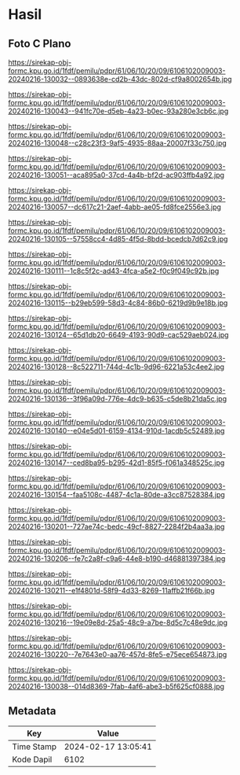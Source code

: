 # Hasil

## Foto C Plano

https://sirekap-obj-formc.kpu.go.id/1fdf/pemilu/pdpr/61/06/10/20/09/6106102009003-20240216-130032--0893638e-cd2b-43dc-802d-cf9a8002654b.jpg

https://sirekap-obj-formc.kpu.go.id/1fdf/pemilu/pdpr/61/06/10/20/09/6106102009003-20240216-130043--941fc70e-d5eb-4a23-b0ec-93a280e3cb6c.jpg

https://sirekap-obj-formc.kpu.go.id/1fdf/pemilu/pdpr/61/06/10/20/09/6106102009003-20240216-130048--c28c23f3-9af5-4935-88aa-20007f33c750.jpg

https://sirekap-obj-formc.kpu.go.id/1fdf/pemilu/pdpr/61/06/10/20/09/6106102009003-20240216-130051--aca895a0-37cd-4a4b-bf2d-ac903ffb4a92.jpg

https://sirekap-obj-formc.kpu.go.id/1fdf/pemilu/pdpr/61/06/10/20/09/6106102009003-20240216-130057--dc617c21-2aef-4abb-ae05-fd8fce2556e3.jpg

https://sirekap-obj-formc.kpu.go.id/1fdf/pemilu/pdpr/61/06/10/20/09/6106102009003-20240216-130105--57558cc4-4d85-4f5d-8bdd-bcedcb7d62c9.jpg

https://sirekap-obj-formc.kpu.go.id/1fdf/pemilu/pdpr/61/06/10/20/09/6106102009003-20240216-130111--1c8c5f2c-ad43-4fca-a5e2-f0c9f049c92b.jpg

https://sirekap-obj-formc.kpu.go.id/1fdf/pemilu/pdpr/61/06/10/20/09/6106102009003-20240216-130115--b29eb599-58d3-4c84-86b0-6219d9b9e18b.jpg

https://sirekap-obj-formc.kpu.go.id/1fdf/pemilu/pdpr/61/06/10/20/09/6106102009003-20240216-130124--65d1db20-6649-4193-90d9-cac529aeb024.jpg

https://sirekap-obj-formc.kpu.go.id/1fdf/pemilu/pdpr/61/06/10/20/09/6106102009003-20240216-130128--8c522711-744d-4c1b-9d96-6221a53c4ee2.jpg

https://sirekap-obj-formc.kpu.go.id/1fdf/pemilu/pdpr/61/06/10/20/09/6106102009003-20240216-130136--3f96a09d-776e-4dc9-b635-c5de8b21da5c.jpg

https://sirekap-obj-formc.kpu.go.id/1fdf/pemilu/pdpr/61/06/10/20/09/6106102009003-20240216-130140--e04e5d01-6159-4134-910d-1acdb5c52489.jpg

https://sirekap-obj-formc.kpu.go.id/1fdf/pemilu/pdpr/61/06/10/20/09/6106102009003-20240216-130147--ced8ba95-b295-42d1-85f5-f061a348525c.jpg

https://sirekap-obj-formc.kpu.go.id/1fdf/pemilu/pdpr/61/06/10/20/09/6106102009003-20240216-130154--faa5108c-4487-4c1a-80de-a3cc87528384.jpg

https://sirekap-obj-formc.kpu.go.id/1fdf/pemilu/pdpr/61/06/10/20/09/6106102009003-20240216-130201--727ae74c-bedc-49cf-8827-2284f2b4aa3a.jpg

https://sirekap-obj-formc.kpu.go.id/1fdf/pemilu/pdpr/61/06/10/20/09/6106102009003-20240216-130206--fe7c2a8f-c9a6-44e8-b190-d46881397384.jpg

https://sirekap-obj-formc.kpu.go.id/1fdf/pemilu/pdpr/61/06/10/20/09/6106102009003-20240216-130211--e1f4801d-58f9-4d33-8269-11affb21f66b.jpg

https://sirekap-obj-formc.kpu.go.id/1fdf/pemilu/pdpr/61/06/10/20/09/6106102009003-20240216-130216--19e09e8d-25a5-48c9-a7be-8d5c7c48e9dc.jpg

https://sirekap-obj-formc.kpu.go.id/1fdf/pemilu/pdpr/61/06/10/20/09/6106102009003-20240216-130220--7e7643e0-aa76-457d-8fe5-e75ece654873.jpg

https://sirekap-obj-formc.kpu.go.id/1fdf/pemilu/pdpr/61/06/10/20/09/6106102009003-20240216-130038--014d8369-7fab-4af6-abe3-b5f625cf0888.jpg


## Metadata

| Key        | Value               |
| ---------- | ------------------- |
| Time Stamp | 2024-02-17 13:05:41 |
| Kode Dapil | 6102                |



